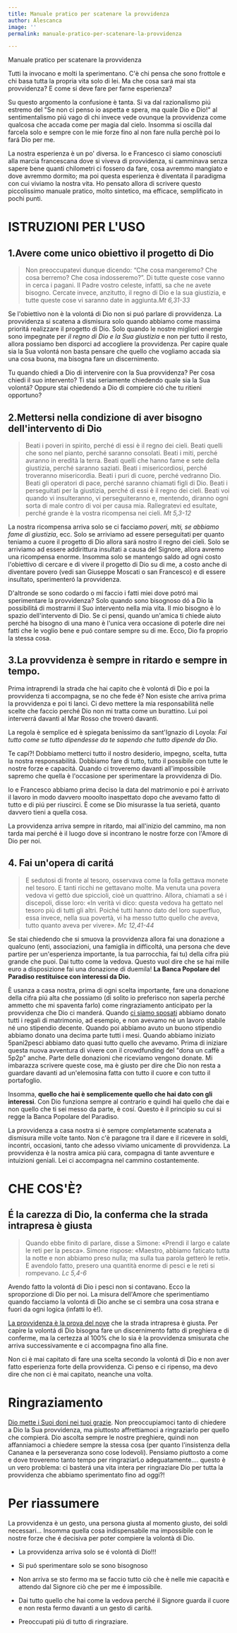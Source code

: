 ```yaml
---
title: Manuale pratico per scatenare la provvidenza
author: Alescanca
image: ''
permalink: manuale-pratico-per-scatenare-la-provvidenza

---
```

Manuale pratico per scatenare la provvidenza

Tutti la invocano e molti la sperimentano. C'è chi pensa che sono frottole e chi basa tutta la propria vita solo di lei. Ma che cosa sará mai sta provvidenza? E come si deve fare per farne esperienza? 

Su questo argomento la confusione è tanta. Si va dal razionalismo piú estremo del "Se non ci penso io aspetta e spera, ma quale Dio e Dio!" al sentimentalismo piú vago di chi invece vede ovunque la provvidenza come qualcosa che accada come per magia dal cielo. Insomma si oscilla dal farcela solo e sempre con le mie forze fino al non fare nulla perchè poi lo fará Dio per me.

La nostra esperienza è un po' diversa. Io e Francesco ci siamo conosciuti alla marcia francescana dove si viveva di provvidenza, si camminava senza sapere bene quanti chilometri ci fossero da fare, cosa avremmo mangiato e dove avremmo dormito; ma poi questa esperienza è diventata il paradigma con cui viviamo la nostra vita. Ho pensato allora di scrivere questo piccolissimo manuale pratico, molto sintetico, ma efficace, semplificato in pochi punti.


# ISTRUZIONI PER L'USO

## 1.Avere come unico obiettivo il progetto di Dio


>Non preoccupatevi dunque dicendo: “Che cosa mangeremo? Che cosa berremo? Che cosa indosseremo?”. Di tutte queste cose vanno in cerca i pagani. Il Padre vostro celeste, infatti, sa che ne avete bisogno. Cercate invece, anzitutto, il regno di Dio e la sua giustizia, e tutte queste cose vi saranno date in aggiunta.<cite>Mt 6,31-33 </cite>  

Se l'obiettivo non è la volontá di Dio non si puó parlare di provvidenza. La provvidenza si scatena a dismisura solo quando abbiamo come massima prioritá realizzare il progetto di Dio. Solo quando le nostre migliori energie sono impegnate per *il regno di Dio e la Sua giustizia* e non per tutto il resto, allora possiamo ben disporci ad accogliere la provvidenza. Per capire quale sia la Sua volontá non basta pensare che quello che vogliamo accada sia una cosa buona, ma bisogna fare un discernimento. 

Tu quando chiedi a Dio di intervenire con la Sua provvidenza? Per cosa chiedi il suo intervento? Ti stai seriamente chiedendo quale sia la Sua volontá? Oppure stai chiedendo a Dio di compiere ció che tu ritieni opportuno?







## 2.Mettersi nella condizione di aver bisogno dell'intervento di Dio

>Beati i poveri in spirito, perché di essi è il regno dei cieli.
Beati quelli che sono nel pianto, perché saranno consolati.
Beati i miti, perché avranno in eredità la terra.
Beati quelli che hanno fame e sete della giustizia, perché saranno saziati.
Beati i misericordiosi, perché troveranno misericordia.
Beati i puri di cuore, perché vedranno Dio.
Beati gli operatori di pace, perché saranno chiamati figli di Dio.
Beati i perseguitati per la giustizia, perché di essi è il regno dei cieli.
Beati voi quando vi insulteranno, vi perseguiteranno e, mentendo,
diranno ogni sorta di male contro di voi per causa mia.
Rallegratevi ed esultate, perché grande è la vostra ricompensa nei cieli. <cite>Mt 5,3-12
</cite> 
 
La nostra ricompensa arriva solo se ci facciamo *poveri, miti, se abbiamo fame di giustizia*, ecc. Solo se arriviamo ad essere perseguitati per quanto teniamo a cuore il progetto di Dio allora sará nostro il regno dei cieli. Solo se arriviamo ad essere addirittura insultati a causa del Signore, allora avremo una ricompensa enorme. Insomma solo se mantengo saldo ad ogni costo l'obiettivo di cercare e di vivere il progetto di Dio su di me, a costo anche di diventare povero (vedi san Giuseppe Moscati o san Francesco) e di essere insultato, sperimenteró la provvidenza. 

D'altronde se sono codardo o mi faccio i fatti miei dove potró mai sperimentare la provvidenza? Solo quando sono bisognoso dó a Dio la possibilitá di mostrarmi il Suo intervento nella mia vita. Il mio bisogno è lo spazio dell'intervento di Dio. Se ci pensi, quando un'amica ti chiede aiuto perché ha bisogno di una mano è l'unica vera occasione di poterle dire nei fatti che le voglio bene e puó contare sempre su di me. Ecco, Dio fa proprio la stessa cosa.

## 3.La provvidenza è sempre in ritardo e sempre in tempo.

Prima intraprendi la strada che hai capito che è volontá di Dio e poi la provvidenza ti accompagna, se no che fede è? Non esiste che arriva prima la provvidenza e poi ti lanci. Ci devo mettere la mia responsabilitá nelle scelte che faccio perché Dio non mi tratta come un burattino. Lui poi interverrá davanti al Mar Rosso che troveró davanti.

La regola è semplice ed è spiegata benissimo da sant'Ignazio di Loyola:
*Fai tutto come se tutto dipendesse da te sapendo che tutto dipende da Dio*.

Te capí?! Dobbiamo metterci tutto il nostro desiderio, impegno, scelta, tutta la nostra responsabilitá. Dobbiamo fare di tutto, tutto il possibile con tutte le nostre forze e capacitá. Quando ci troveremo davanti all'impossibile sapremo che quella è l'occasione per sperimentare la provvidenza di Dio.

Io e Francesco abbiamo prima deciso la data del matrimonio e poi è arrivato il lavoro in modo davvero mooolto inaspettato dopo che avevamo fatto di tutto e di piú per riuscirci. È come se Dio misurasse la tua serietá, quanto davvero tieni a quella cosa.

La provvidenza arriva sempre in ritardo, mai all'inizio del cammino, ma non tarda mai perché è il luogo dove si incontrano le nostre forze con l'Amore di Dio per noi.


## 4. Fai un'opera di caritá

>E sedutosi di fronte al tesoro, osservava come la folla gettava monete nel tesoro. E tanti ricchi ne gettavano molte. Ma venuta una povera vedova vi gettò due spiccioli, cioè un quattrino. Allora, chiamati a sé i discepoli, disse loro: «In verità vi dico: questa vedova ha gettato nel tesoro più di tutti gli altri. Poiché tutti hanno dato del loro superfluo, essa invece, nella sua povertà, vi ha messo tutto quello che aveva, tutto quanto aveva per vivere». <cite>Mc 12,41-44</cite>


Se stai chiedendo che si smuova la provvidenza allora fai una donazione a qualcuno (enti, associazioni, una famiglia in difficoltá, una persona che deve partire per un'esperienza importante, la tua parrocchia, fai tu) della cifra piú grande che puoi. Dai tutto come la vedova. Questo vuol dire che se hai mille euro a disposizione fai una donazione di duemila! **La Banca Popolare del Paradiso restituisce con interessi da Dio.**  

È usanza a casa nostra, prima di ogni scelta importante, fare una donazione della cifra piú alta che possiamo (di solito io preferisco non saperla perché ammetto che mi spaventa farlo) come ringraziamento anticipato per la provvidenza che Dio ci manderá. Quando [ci siamo sposati](https://5p2p.it/2015/07/03/il-matrimonio-francescano.html) abbiamo donato tutti i regali di matrimonio, ad esempio, e non avevamo né un lavoro stabile né uno stipendio decente. Quando poi abbiamo avuto un buono stipendio abbiamo donato una decima parte tutti i mesi. Quando abbiamo iniziato 5pani2pesci abbiamo dato quasi tutto quello che avevamo. Prima di iniziare questa nuova avventura di vivere con il crowdfunding del "dona un caffè a 5p2p" anche. Parte delle donazioni che riceviamo vengono donate. Mi imbarazza scrivere queste cose, ma è giusto per dire che Dio non resta a guardare davanti ad un'elemosina fatta con tutto il cuore e con tutto il portafoglio.

Insomma, **quello che hai è semplicemente quello che hai dato con gli interessi**. Con Dio funziona sempre al contrario e quindi hai quello che dai e non quello che ti sei messo da parte, è cosí. Questo è il principio su cui si regge la Banca Popolare del Paradiso. 

La provvidenza a casa nostra si è sempre completamente scatenata a dismisura mille volte tanto. Non c'è paragone tra il dare e il ricevere in soldi, incontri, occasioni, tanto che adesso viviamo unicamente di provvidenza. La provvidenza è la nostra amica piú cara, compagna di tante avventure e intuizioni geniali. Lei ci accompagna nel cammino costantemente.



# CHE COS'È?



## É la carezza di Dio, la conferma che la strada intrapresa è giusta

>Quando ebbe finito di parlare, disse a Simone: «Prendi il largo e calate le reti per la pesca». Simone rispose: «Maestro, abbiamo faticato tutta la notte e non abbiamo preso nulla; ma sulla tua parola getterò le reti». E avendolo fatto, presero una quantità enorme di pesci e le reti si rompevano. <cite>Lc 5,4-6</cite>

Avendo fatto la volontá di Dio i pesci non si contavano. Ecco la sproporzione di Dio per noi. La misura dell'Amore che sperimentiamo quando facciamo la volontá di Dio anche se ci sembra una cosa strana e fuori da ogni logica (infatti lo è!).

[La provvidenza è la prova del nove](https://5p2p.it/che-cosa-e-la-provvidenza) che la strada intrapresa è giusta. Per capire la volontá di Dio bisogna fare un discernimento fatto di preghiera e di conferme, ma la certezza al 100% che lo sia è la provvidenza smisurata che arriva successivamente e ci accompagna fino alla fine.

Non ci è mai capitato di fare una scelta secondo la volontá di Dio e non aver fatto esperienza forte della provvidenza. Ci penso e ci ripenso, ma devo dire che non ci è mai capitato, neanche una volta. 

# Ringraziamento

[Dio mette i Suoi doni nei tuoi grazie](https://5p2p.it/la-preghiera-del-grazie). Non preoccupiamoci tanto di chiedere a Dio la Sua provvidenza, ma piuttosto affrettiamoci a ringraziarlo per quello che compierá. Dio ascolta sempre le nostre preghiere, quindi non affanniamoci a chiedere sempre la stessa cosa (per quanto l'insistenza della Cananea e la perseveranza sono cose lodevoli). Pensiamo piuttosto a come e dove troveremo tanto tempo per ringraziarLo adeguatamente.... questo è un vero problema: ci basterá una vita intera per ringraziare Dio per tutta la provvidenza che abbiamo sperimentato fino ad oggi?!

# Per riassumere

La provvidenza è un gesto, una persona giusta al momento giusto, dei soldi necessari... Insomma quella cosa indispensabile ma impossibile con le nostre forze che é decisiva per poter compiere la volontà di Dio.

- La provvidenza arriva solo se é volontà di Dio!!!

- Si puó sperimentare solo se sono bisognoso

- Non arriva se sto fermo ma se faccio tutto ciò che è nelle mie capacità e attendo dal Signore ciò che per me é impossibile. 
- Dai tutto quello che hai come la vedova perché il Signore guarda il cuore e non resta fermo davanti a un gesto di caritá.

- Preoccupati piú di tutto di ringraziare.


